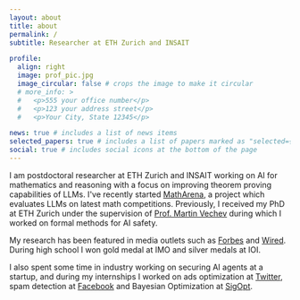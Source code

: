 ```yaml
---
layout: about
title: about
permalink: /
subtitle: Researcher at ETH Zurich and INSAIT

profile:
  align: right
  image: prof_pic.jpg
  image_circular: false # crops the image to make it circular
  # more_info: >
  #   <p>555 your office number</p>
  #   <p>123 your address street</p>
  #   <p>Your City, State 12345</p>

news: true # includes a list of news items
selected_papers: true # includes a list of papers marked as "selected={true}"
social: true # includes social icons at the bottom of the page
---
```


I am postdoctoral researcher at ETH Zurich and INSAIT working on AI for mathematics and reasoning with a focus on improving theorem proving capabilities of LLMs.
I've recently started [MathArena](https://matharena.ai/), a project which evaluates LLMs on latest math competitions.
Previously, I received my PhD at ETH Zurich under the supervision of [Prof. Martin Vechev](https://www.sri.inf.ethz.ch/people/martin) during which I worked on formal methods for AI safety.

My research has been featured in media outlets such as [Forbes](https://www.forbes.com/sites/lanceeliot/2025/04/08/ai-llms-astonishingly-bad-at-doing-proofs-and-disturbingly-using-blarney-in-their-answers/) and [Wired](https://www.wired.com/story/ai-chatbots-can-guess-your-personal-information/).
During high school I won gold medal at IMO and silver medals at IOI.

I also spent some time in industry working on securing AI agents at a startup, and during my internships I worked on ads optimization at [Twitter](https://www.twitter.com), spam detection at [Facebook](https://www.facebook.com) and Bayesian Optimization at [SigOpt](https://sigopt.org/).


<!-- Write your biography here. Tell the world about yourself. Link to your favorite [subreddit](http://reddit.com). You can put a picture in, too. The code is already in, just name your picture `prof_pic.jpg` and put it in the `img/` folder.

Put your address / P.O. box / other info right below your picture. You can also disable any of these elements by editing `profile` property of the YAML header of your `_pages/about.md`. Edit `_bibliography/papers.bib` and Jekyll will render your [publications page](/al-folio/publications/) automatically.

Link to your social media connections, too. This theme is set up to use [Font Awesome icons](https://fontawesome.com/) and [Academicons](https://jpswalsh.github.io/academicons/), like the ones below. Add your Facebook, Twitter, LinkedIn, Google Scholar, or just disable all of them. -->
